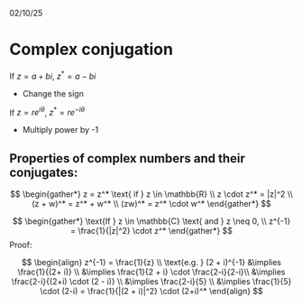 02/10/25

# Complex conjugation

If $z = a+bi$, $z^* = a - bi$
- Change the sign

If $z = re^{i\theta}$, $z^* = re^{-i\theta}$
- Multiply power by -1

## Properties of complex numbers and their conjugates:

$$
\begin{gather*}
z = z^* \text{ if } z \in \mathbb{R} \\
z \cdot z^* = |z|^2 \\
(z + w)^* = z^* + w^* \\
(zw)^* = z^* \cdot w^*
\end{gather*}
$$

$$
\begin{gather*}
\text{If } z \in \mathbb{C} \text{ and } z \neq 0, \\
z^{-1}  = \frac{1}{|z|^2} \cdot z^*
\end{gather*}
$$
Proof:

$$
\begin{align}
z^{-1} = \frac{1}{z} \\
\text{e.g. } (2 + i)^{-1} &\implies \frac{1}{(2+ i)} \\
&\implies \frac{1}{2 + i} \cdot \frac{2-i}{2-i}\\
&\implies \frac{2-i}{(2+i) \cdot (2 - i)} \\
&\implies \frac{2-i}{5} \\
&\implies \frac{1}{5} \cdot (2-i) = \frac{1}{|(2 + i)|^2} \cdot (2+i)^*
\end{align}
$$
